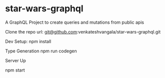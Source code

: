 # star-wars-graphql

A GraphQL Project to create queries and mutations from public apis

Clone the repo
url: git@github.com:venkateshvangala/star-wars-graphql.git

Dev Setup:
npm install

Type Generation
npm run codegen

Server Up

npm start
